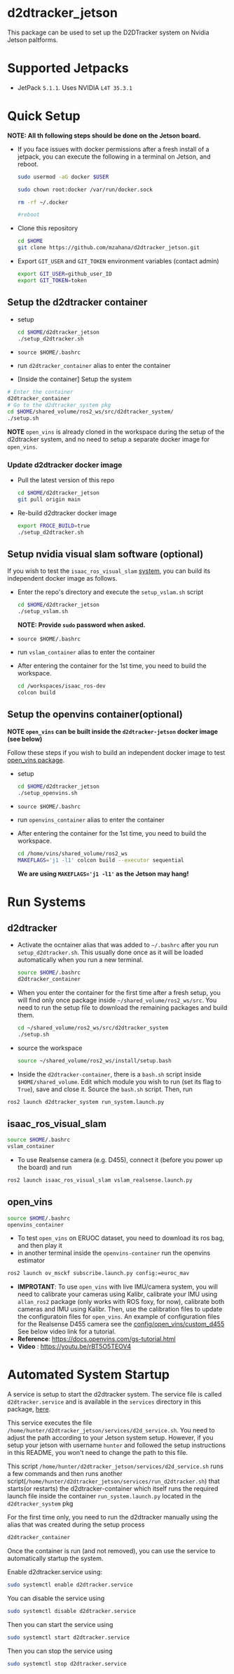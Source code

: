 # d2dtracker_jetson
This package can be used to set up the D2DTracker system on Nvidia Jetson paltforms.

# Supported Jetpacks
* JetPack `5.1.1`. Uses NVIDIA `L4T 35.3.1`

# Quick Setup

**NOTE: All th following steps should be done on the Jetson board.**

* If you face issues with docker permissions after a fresh install of a jetpack, you can execute the following in a terminal on Jetson, and reboot.
    ```bash
    sudo usermod -aG docker $USER

    sudo chown root:docker /var/run/docker.sock

    rm -rf ~/.docker

    #reboot
    ```

* Clone this repository 
    ```BASH
    cd $HOME
    git clone https://github.com/mzahana/d2dtracker_jetson.git
    ```
* Export `GIT_USER` and `GIT_TOKEN` environment variables (contact admin)
    ```bash
    export GIT_USER=github_user_ID
    export GIT_TOKEN=token
    ```
## Setup the d2dtracker container
* setup
    ```bash
    cd $HOME/d2dtracker_jetson
    ./setup_d2dtracker.sh
    ```
* `source $HOME/.bashrc`

* run `d2dtracker_container` alias to enter the container

* [Inside the container] Setup the system
```bash
# Enter the container
d2dtracker_container
# Go to the d2dtracker_system pkg
cd $HOME/shared_volume/ros2_ws/src/d2dtracker_system/
./setup.sh
```
**NOTE** `open_vins` is already cloned in the workspace during the setup of the d2dtracker system, and no need to setup a separate docker image for `open_vins`.

### Update d2dtracker docker image
* Pull the latest version of this repo
	```bash
	cd $HOME/d2dtracker_jetson
	git pull origin main
	```
* Re-build d2dtracker docker image
	```bash
	export FROCE_BUILD=true
	./setup_d2dtracker.sh
	```

## Setup nvidia visual slam software (optional)
If you wish to test the `isaac_ros_visual_slam` [system](https://github.com/NVIDIA-ISAAC-ROS/isaac_ros_visual_slam), you can build its independent docker image as follows.

* Enter the repo's directory and execute the `setup_vslam.sh` script
    ```bash
    cd $HOME/d2dtracker_jetson
    ./setup_vslam.sh
    ```
    **NOTE: Provide `sudo` password when asked.**

* `source $HOME/.bashrc`

* run `vslam_container` alias to enter the container
* After entering the container for the 1st time, you need to build the workspace.
    ```bash
    cd /workspaces/isaac_ros-dev
    colcon build
    ```
## Setup the openvins container(optional)

**NOTE `open_vins` can be built inside the `d2dtracker-jetson` docker image (see below)**

Follow these steps if you wish to build an independent docker image to test [open_vins package](https://github.com/rpng/open_vins).
* setup
    ```bash
    cd $HOME/d2dtracker_jetson
    ./setup_openvins.sh
    ```
* `source $HOME/.bashrc`

* run `openvins_container` alias to enter the container
* After entering the container for the 1st time, you need to build the workspace.
    ```bash
    cd /home/vins/shared_volume/ros2_ws
    MAKEFLAGS='j1 -l1' colcon build --executor sequential
    ```
    **We are using `MAKEFLAGS='j1 -l1'` as the Jetson may hang!**

# Run Systems
## d2dtracker
* Activate the ocntainer alias that was added to `~/.bashrc` after you run `setup_d2dtracker.sh`. This usually done once as it will be loaded automatically when you run a new terminal.
    ```bash
    source $HOME/.bashrc
    d2dtracker_container
    ```
* When you enter the container for the first time after a fresh setup, you will find only once package inside `~/shared_volume/ros2_ws/src`. You need to run the setup file to download the remaining packages and build them.
    ```bash
    cd ~/shared_volume/ros2_ws/src/d2dtracker_system
    ./setup.sh
    ```

* source the workspace
    ```bash
    source ~/shared_volume/ros2_ws/install/setup.bash
    ```
* Inside the `d2dtracker-container`, there is a `bash.sh` script inside `$HOME/shared_volume`. Edit which module you wish to run (set its flag to `True`), save and close it. Source the `bash.sh` script. Then, run
```bash
ros2 launch d2dtracker_system run_system.launch.py
```

## isaac_ros_visual_slam

```bash
source $HOME/.bashrc
vslam_container
```
* To use Realsense camera (e.g. D455), connect it (before you power up the board) and run
```bash
ros2 launch isaac_ros_visual_slam vslam_realsense.launch.py
```

## open_vins
```bash
source $HOME/.bashrc
openvins_container
```
* To test `open_vins` on ERUOC dataset, you need to download its ros bag, and then play it
* in another terminal inside the `openvins-container` run the openvins estimator
```bash
ros2 launch ov_msckf subscribe.launch.py config:=euroc_mav
```

* **IMPROTANT**:  To use `open_vins` with live IMU/camera system, you will need to calibrate your cameras using Kalibr, calibrate your IMU using `allan_ros2` package (only works with ROS foxy, for now), calibrate both cameras and IMU using Kalibr. Then, use the calibration files to update the configuratoin files for `open_vins`. An example of configuration files for the Realsense D455 camera see the [config/open_vins/custom_d455](config/open_vins/custom_d455) See below video link for a tutorial.
* **Reference**: https://docs.openvins.com/gs-tutorial.html
* **Video** : https://youtu.be/rBT5O5TEOV4

# Automated System Startup
A service is setup to start the d2dtracker system. The service file is called `d2dtracker.service` and is available in the `services` directory in this package, [here](services/d2dtracker.service).

This service executes the file `/home/hunter/d2dtracker_jetson/services/d2d_service.sh`. You need to adjust the path according to your Jetson system setup. However, if you setup your jetson with username `hunter` and followed the setup instructions in this README, you won't need to change the path to this file.

This script `/home/hunter/d2dtracker_jetson/services/d2d_service.sh` runs a few commands and then runs another script(`/home/hunter/d2dtracker_jetson/services/run_d2dtracker.sh`) that starts(or restarts) the d2dtracker-container which itself runs the required launch file inside the container `run_system.launch.py` located in the `d2dtracker_system` pkg

For the first time only, you need to run the d2dtracker manually using the alias that was created during the setup process
```bash
d2dtracker_container
```
Once the container is run (and not removed), you can use the service to automatically startup  the system.

Enable d2dtracker.service using: 
```bash
sudo systemctl enable d2dtracker.service
```

You can disable the service using
```bash
sudo systemctl disable d2dtracker.service
```

Then you can start the service using
```bash
sudo systemctl start d2dtracker.service
```

Then you can stop the service using
```bash
sudo systemctl stop d2dtracker.service
```
